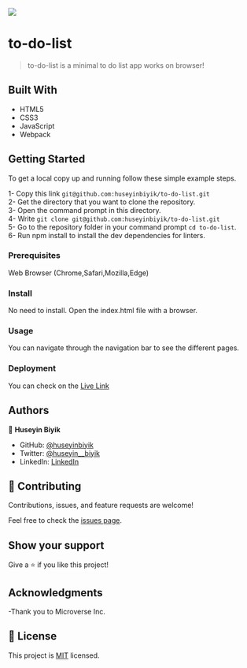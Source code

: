 ![](https://img.shields.io/badge/Microverse-blueviolet)

# to-do-list

> to-do-list is a minimal to do list app works on browser!

## Built With

- HTML5
- CSS3
- JavaScript
- Webpack

## Getting Started

To get a local copy up and running follow these simple example steps.

1- Copy this link `git@github.com:huseyinbiyik/to-do-list.git` <br>
2- Get the directory that you want to clone the repository. <br>
3- Open the command prompt in this directory. <br>
4- Write `git clone git@github.com:huseyinbiyik/to-do-list.git` <br>
5- Go to the repository folder in your command prompt `cd to-do-list`. <br>
6- Run npm install to install the dev dependencies for linters.

### Prerequisites

Web Browser (Chrome,Safari,Mozilla,Edge)

### Install

No need to install. Open the index.html file with a browser.

### Usage

You can navigate through the navigation bar to see the different pages.

### Deployment

You can check on the  [Live Link](https://huseyinbiyik.github.io/to-do-list)

## Authors

👤 **Huseyin Biyik**

- GitHub: [@huseyinbiyik](https://github.com/huseyinbiyik)
- Twitter: [@huseyin__biyik](https://twitter.com/huseyin__biyik)
- LinkedIn: [LinkedIn](https://www.linkedin.com/in/huseyin-b%C4%B1y%C4%B1k/)

## 🤝 Contributing

Contributions, issues, and feature requests are welcome!

Feel free to check the [issues page](../../issues/).

## Show your support

Give a ⭐️ if you like this project!

## Acknowledgments

-Thank you to Microverse Inc.

## 📝 License

This project is [MIT](./MIT.md) licensed.
